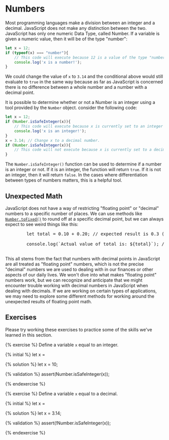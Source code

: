 # Numbers

Most programming languages make a division between an integer and a decimal. JavaScript does not make any distinction between the two. JavaScript has only one numeric Data Type, called Number. If a variable is given a numeric value, then it will be of the type "number":

```js
let x = 12;
if (typeof(x) === "number"){
    // This code will execute because 12 is a value of the type "number".
    console.log('x is a number!');
}
```

We could change the value of `x` to `3.14` and the conditional above would still evaluate to `true` in the same way because as far as JavaScript is concerned there is no difference between a whole number and a number with a decimal point.

It is possible to determine whether or not a Number is an integer using a tool provided by the `Number` object. consider the following code:

```js
let x = 12;
if (Number.isSafeInteger(x)){
    // This code will execute because x is currently set to an integer value.
    console.log('x is an integer!');
}
x = 3.14; // Change x to a decimal number.
if (Number.isSafeInteger(x)){
    // This code will not execute because x is currently set to a decimal value.
}
```
The `Number.isSafeInteger()` function can be used to determine if a number is an integer or not. If it is an integer, the function will return `true`. If it is not an integer, then it will return `false`. In the cases where differentiation between types of numbers matters, this is a helpful tool.

<div class="tip-box">
    <h2>Unexpected Math</h2>
    <p>JavaScript does not have a way of restricting "floating point" or "decimal" numbers to a specific number of places. We can use methods like <code><a href="https://developer.mozilla.org/en-US/docs/Web/JavaScript/Reference/Global_Objects/Number/toFixed">Number.toFixed()</a></code> to round off at a specific decimal point, but we can always expect to see weird things like this:</p>
    <pre>
        let total = 0.10 + 0.20; // expected result is 0.3 (or maybe 0.30)  <br>
        console.log(`Actual value of total is: ${total}`); // prints 0.30000000000000004 to the console.
    </pre>
    <p>This all stems from the fact that numbers with decimal points in JavaScript are all treated as "floating point" numbers, which is not the precise "decimal" numbers we are used to dealing with in our finances or other aspects of our daily lives. We won't dive into what makes "floating point" numbers work, but we can recognize and anticipate that we might encounter trouble working with decimal numbers in JavaScript when dealing with decimals. If we are working on certain types of applications, we may need to explore some different methods for working around the unexpected results of floating point math.</p>
</div>


## Exercises
Please try working these exercises to practice some of the skills we've learned in this section.


{% exercise %}
Define a variable `x` equal to an integer.

{% initial %}
let x =

{% solution %}
let x = 10;

{% validation %}
assert(Number.isSafeInteger(x));

{% endexercise %}

{% exercise %}
Define a variable `x` equal to a decimal.

{% initial %}
let x =

{% solution %}
let x = 3.14;

{% validation %}
assert(!Number.isSafeInteger(x));

{% endexercise %}
